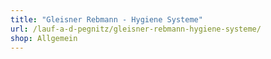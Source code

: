 ```yaml
---
title: "Gleisner Rebmann - Hygiene Systeme"
url: /lauf-a-d-pegnitz/gleisner-rebmann-hygiene-systeme/
shop: Allgemein
---
```

